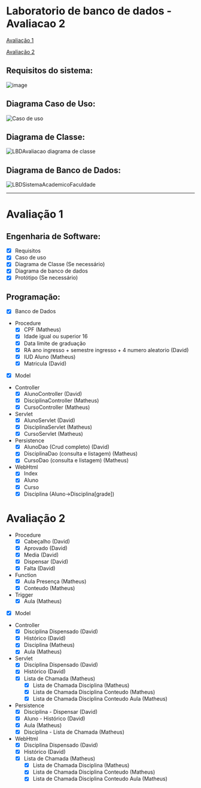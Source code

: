 # Laboratorio de banco de dados - Avaliacao 2

[Avaliação 1](#avaliaçao-1)

[Avaliação 2](#avaliaçao-2)

## Requisitos do sistema:
![image](https://github.com/Aoba-zl/Laboratorio-de-banco-de-dados-Avaliacao02/assets/99504777/7f083fd7-2b81-4417-b58c-8d193acfbfcb)

## Diagrama Caso de Uso:
![Caso de uso](https://github.com/Aoba-zl/Laboratorio-de-banco-de-dados-Avaliacao02/assets/99504777/fc813e8a-06e7-49d1-8e2e-31a96d2f08ec)

## Diagrama de Classe:
![LBDAvaliacao diagrama de classe](https://github.com/Aoba-zl/Laboratorio-de-banco-de-dados-Avaliacao02/assets/99504777/7a43518a-0445-4a8c-a833-867d8c5405e0)

## Diagrama de Banco de Dados:
![LBDSistemaAcademicoFaculdade](https://github.com/Aoba-zl/Laboratorio-de-banco-de-dados-Avaliacao02/assets/99504777/c033cde5-7d8c-48ec-a02c-2341ef4063ac)

---
# Avaliação 1
## Engenharia de Software:
- [x] Requisitos
- [x] Caso de uso
- [x] Diagrama de Classe (Se necessário)
- [x] Diagrama de banco de dados
- [x] Protótipo (Se necessário)

## Programação:
- [x] Banco de Dados
- Procedure
    - [x] CPF (Matheus)
    - [x] Idade igual ou superior 16
    - [x] Data limite de graduação
    - [x] RA ano ingresso + semestre ingresso + 4 numero aleatorio (David)
    - [x] IUD Aluno (Matheus)
    - [x] Matricula (David)
- [x] Model
- Controller
    - [x] AlunoController (David)
    - [x] DisciplinaController (Matheus)
    - [x] CursoController (Matheus)
- Servlet
    - [x] AlunoServlet (David)
    - [x] DisciplinaServlet (Matheus)
    - [x] CursoServlet (Matheus)
- Persistence
    - [x] AlunoDao (Crud completo) (David)
    - [x] DisciplinaDao (consulta e listagem) (Matheus)
    - [x] CursoDao (consulta e listagem) (Matheus)
- WebHtml
    - [x] Index
    - [x] Aluno
    - [x] Curso
    - [x] Disciplina (Aluno->Disciplina[grade])

# Avaliação 2
- Procedure
    - [x] Cabeçalho (David)
    - [x] Aprovado (David)
    - [x] Media (David)
    - [x] Dispensar (David)
    - [x] Falta (David)
- Function
    - [x] Aula Presença (Matheus)
    - [x] Conteudo (Matheus)
- Trigger
    - [x] Aula (Matheus)
- [x] Model
- Controller
    - [x] Disciplina Dispensado (David)
    - [x] Histórico (David)
    - [x] Disciplina (Matheus)
    - [x] Aula (Matheus)
- Servlet
    - [x] Disciplina Dispensado (David)
    - [x] Histórico (David)
    - [x] Lista de Chamada (Matheus)
        - [x] Lista de Chamada Disciplina (Matheus)
        - [x] Lista de Chamada Disciplina Conteudo (Matheus)
        - [x] Lista de Chamada Disciplina Conteudo Aula (Matheus)
- Persistence
    - [x] Disciplina - Dispensar (David)
    - [x] Aluno - Histórico (David)
    - [x] Aula (Matheus)
    - [x] Disciplina - Lista de Chamada (Matheus)
- WebHtml
    - [x] Disciplina Dispensado (David)
    - [x] Histórico (David)
    - [x] Lista de Chamada (Matheus)
        - [x] Lista de Chamada Disciplina (Matheus)
        - [x] Lista de Chamada Disciplina Conteudo (Matheus)
        - [x] Lista de Chamada Disciplina Conteudo Aula (Matheus)
